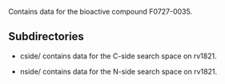 Contains data for the bioactive compound F0727-0035.

## Subdirectories

- cside/ contains data for the C-side search space on rv1821.

- nside/ contains data for the N-side search space on rv1821.

